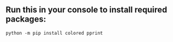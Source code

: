 ## Run this in your console to install required packages:
```python -m pip install colored pprint```